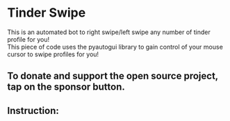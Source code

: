 # Tinder Swipe
This is an automated bot to right swipe/left swipe any number of tinder profile for you!  
This piece of code uses the pyautogui library to gain control of your mouse cursor to swipe profiles for you!


## To donate and support the open source project, tap on the sponsor button.

## Instruction:


